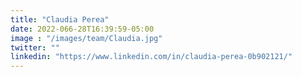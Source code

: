 ```yaml
---
title: "Claudia Perea"
date: 2022-066-28T16:39:59-05:00
image : "/images/team/Claudia.jpg"
twitter: ""
linkedin: "https://www.linkedin.com/in/claudia-perea-0b902121/"
---
```


